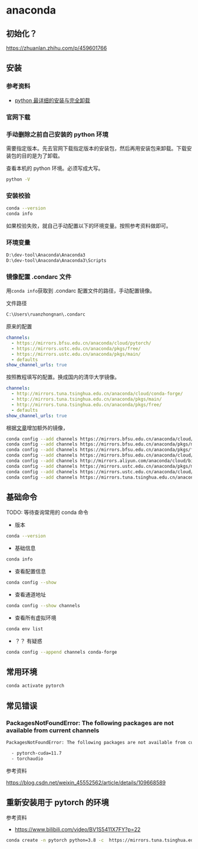 # anaconda

## 初始化？

https://zhuanlan.zhihu.com/p/459601766

## 安装

### 参考资料

- [python 最详细的安装与完全卸载](https://blog.csdn.net/hgnuxc_1993/article/details/114675594)

### 官网下载

### 手动删除之前自己安装的 python 环境

需要指定版本。先去官网下载指定版本的安装包，然后再用安装包来卸载。下载安装包的目的是为了卸载。

查看本机的 python 环境。必须写成大写。

```bash
python -V
```

### 安装校验

```bash
conda --version
conda info
```

如果校验失败，就自己手动配置以下的环境变量。按照参考资料做即可。

### 环境变量

```bash
D:\dev-tool\Anaconda\Anaconda3
D:\dev-tool\Anaconda\Anaconda3\Scripts
```

### 镜像配置 .condarc 文件

用`conda info`获取到 .condarc 配置文件的路径，手动配置镜像。

文件路径

```bash
C:\Users\ruanzhongnan\.condarc
```

原来的配置

```yaml
channels:
  - https://mirrors.bfsu.edu.cn/anaconda/cloud/pytorch/
  - https://mirrors.ustc.edu.cn/anaconda/pkgs/free/
  - https://mirrors.ustc.edu.cn/anaconda/pkgs/main/
  - defaults
show_channel_urls: true
```

按照教程填写的配置。换成国内的清华大学镜像。

```yaml
channels:
  - http://mirrors.tuna.tsinghua.edu.cn/anaconda/cloud/conda-forge/
  - http://mirrors.tuna.tsinghua.edu.cn/anaconda/pkgs/main/
  - http://mirrors.tuna.tsinghua.edu.cn/anaconda/pkgs/free/
  - defaults
show_channel_urls: true
```

根据[文章](https://blog.csdn.net/weixin_42001274/article/details/127209878)增加额外的镜像，

```bash
conda config --add channels https://mirrors.bfsu.edu.cn/anaconda/cloud/conda-forge/
conda config --add channels https://mirrors.bfsu.edu.cn/anaconda/pkgs/main/
conda config --add channels https://mirrors.bfsu.edu.cn/anaconda/pkgs/free/
conda config --add channels https://mirrors.bfsu.edu.cn/anaconda/cloud/bioconda/
conda config --add channels http://mirrors.aliyun.com/anaconda/cloud/bioconda/
conda config --add channels https://mirrors.ustc.edu.cn/anaconda/pkgs/main/
conda config --add channels https://mirrors.ustc.edu.cn/anaconda/cloud/conda-forge/
conda config --add channels https://mirrors.tuna.tsinghua.edu.cn/anaconda/pkgs/free/
```

## 基础命令

TODO: 等待查询常用的 conda 命令

- 版本

```bash
conda --version
```

- 基础信息

```bash
conda info
```

- 查看配置信息

```bash
conda config --show
```

- 查看通道地址

```bash
conda config --show channels
```

- 查看所有虚拟环境

```bash
conda env list
```

- ？？ 有疑惑

```bash
conda config --append channels conda-forge
```

## 常用环境

```bash
conda activate pytorch
```

## 常见错误

### PackagesNotFoundError: The following packages are not available from current channels

```bash
PackagesNotFoundError: The following packages are not available from current channels:

  - pytorch-cuda=11.7
  - torchaudio
```

参考资料

https://blog.csdn.net/weixin_45552562/article/details/109668589

## 重新安装用于 pytorch 的环境

参考资料

- https://www.bilibili.com/video/BV1S5411X7FY?p=22

```bash
conda create -n pytorch python=3.8 -c  https://mirrors.tuna.tsinghua.edu.cn/anaconda/pkgs/main
```
